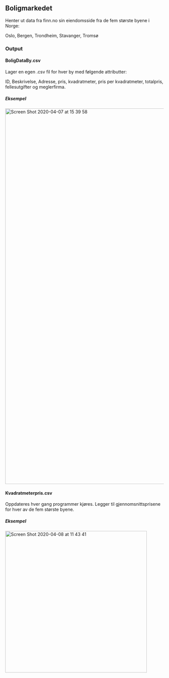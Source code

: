 ## Boligmarkedet
Henter ut data fra finn.no sin eiendomsside fra de fem største byene i Norge:

Oslo, Bergen, Trondheim, Stavanger, Tromsø

### Output

#### BoligDataBy.csv
Lager en egen .csv fil for hver by med følgende attributter:

ID, Beskrivelse, Adresse, pris, kvadratmeter, pris per kvadratmeter, totalpris, fellesutgifter og meglerfirma.

#####  Eksempel
<img width="1193" alt="Screen Shot 2020-04-07 at 15 39 58" src="https://user-images.githubusercontent.com/60741787/78676249-793be100-78e6-11ea-9752-c7c53c493257.png">

#### Kvadratmeterpris.csv
Oppdateres hver gang programmer kjøres. Legger til gjennomsnittsprisene for hver av de fem største byene. 
##### Eksempel
<img width="450" alt="Screen Shot 2020-04-08 at 11 43 41" src="https://user-images.githubusercontent.com/60741787/78770267-9fb55700-798e-11ea-9388-ac9f928ce5c5.png">

